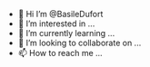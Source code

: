 - 👋 Hi I’m @BasileDufort
- 👀 I’m interested in ...
- 🌱 I’m currently learning ...
- 💞️ I’m looking to collaborate on ...
- 📫 How to reach me ...

<!---
BasileDufort/BasileDufort is a ✨ special ✨ repository because its `README.md` (this file) appears on your GitHub profile.
You can click the Preview link to take a look at your changes.
--->
